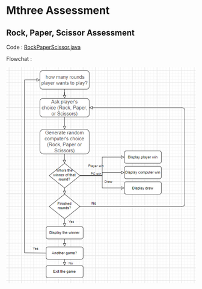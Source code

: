 # Mthree Assessment

Rock, Paper, Scissor Assessment 
--

Code : [RockPaperScissor.java](https://github.com/junha1532/-Mthree-_Exercieses-Assessments/blob/main/assessment/RockPaperScissors.java)

Flowchat : 

![alt text](./flowchart1.png)
